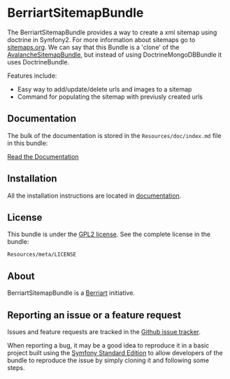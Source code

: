 # BerriartSitemapBundle

The BerriartSitemapBundle provides a way to create a xml sitemap using doctrine in Symfony2.
For more information about sitemaps go to [sitemaps.org](http://www.sitemaps.org/). We can
say that this Bundle is a 'clone' of the [AvalancheSitemapBundle](https://github.com/avalanche123/AvalancheSitemapBundle), but instead of using
DoctrineMongoDBBundle it uses DoctrineBundle.

Features include:

- Easy way to add/update/delete urls and images to a sitemap
- Command for populating the sitemap with previusly created urls

## Documentation

The bulk of the documentation is stored in the `Resources/doc/index.md`
file in this bundle:

[Read the Documentation](https://github.com/artberri/BerriartSitemapBundle/blob/master/Resources/doc/index.md)

## Installation

All the installation instructions are located in [documentation](https://github.com/artberri/BerriartSitemapBundle/blob/master/Resources/doc/index.md).

## License

This bundle is under the [GPL2 license](https://github.com/artberri/BerriartSitemapBundle/blob/master/Resources/meta/LICENSE). See the complete license in the bundle:

```
Resources/meta/LICENSE
```

## About

BerriartSitemapBundle is a [Berriart](http://www.berriart.com) initiative.

## Reporting an issue or a feature request

Issues and feature requests are tracked in the [Github issue tracker](https://github.com/artberri/BerriartSitemapBundle/issues).

When reporting a bug, it may be a good idea to reproduce it in a basic project
built using the [Symfony Standard Edition](https://github.com/symfony/symfony-standard)
to allow developers of the bundle to reproduce the issue by simply cloning it
and following some steps.
